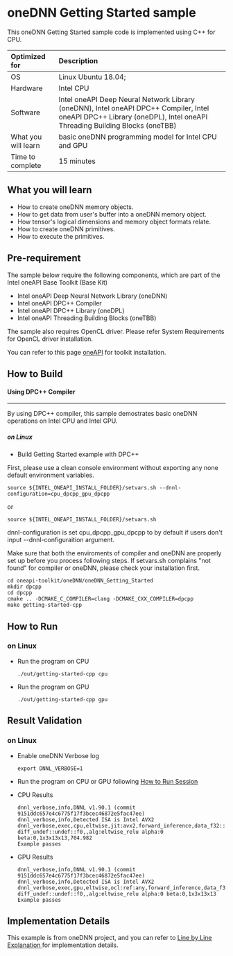 # oneDNN Getting Started sample
 This oneDNN Getting Started sample code is implemented using C++ for CPU. 

| Optimized for                       | Description
|:---                               |:---
| OS                                | Linux Ubuntu 18.04; 
| Hardware                          | Intel CPU
| Software                          | Intel oneAPI Deep Neural Network Library (oneDNN), Intel oneAPI DPC++ Compiler, Intel oneAPI DPC++ Library (oneDPL), Intel oneAPI Threading Building Blocks (oneTBB)
| What you will learn               | basic oneDNN programming model for Intel CPU and GPU
| Time to complete                  | 15 minutes



## What you will learn
* How to create oneDNN memory objects.
* How to get data from user's buffer into a oneDNN memory object.
* How tensor's logical dimensions and memory object formats relate.
* How to create oneDNN primitives.
* How to execute the primitives.

## Pre-requirement

The sample below require the following components, which are part of the Intel oneAPI Base Toolkit (Base Kit)

* Intel oneAPI Deep Neural Network Library (oneDNN)
* Intel oneAPI DPC++ Compiler
* Intel oneAPI DPC++ Library (oneDPL)
* Intel oneAPI Threading Building Blocks (oneTBB)

The sample also requires OpenCL driver. Please refer System Requirements for OpenCL driver installation.

You can refer to this page [oneAPI](https://software.intel.com/en-us/oneapi) for toolkit installation.


## How to Build  

#### Using DPC++ Compiler 

------

By using DPC++ compiler, this sample demostrates basic oneDNN operations on Intel CPU and Intel GPU.

##### on Linux  

- Build Getting Started example with DPC++  

 First, please use a clean console environment without exporting any none default environment variables.
```
source ${INTEL_ONEAPI_INSTALL_FOLDER}/setvars.sh --dnnl-configuration=cpu_dpcpp_gpu_dpcpp
```
or
```
source ${INTEL_ONEAPI_INSTALL_FOLDER}/setvars.sh
```
  dnnl-configuration is set cpu_dpcpp_gpu_dpcpp to by default if users don't input --dnnl-configuraition argument.
  
  Make sure that both the enviroments of compiler and oneDNN are properly set up before you process following steps.
  If setvars.sh complains "not found" for compiler or oneDNN, please check your installation first.
  
```   
cd oneapi-toolkit/oneDNN/oneDNN_Getting_Started
mkdir dpcpp
cd dpcpp
cmake .. -DCMAKE_C_COMPILER=clang -DCMAKE_CXX_COMPILER=dpcpp
make getting-started-cpp
```

## How to Run  

### on Linux  
- Run the program  on CPU
  ```
  ./out/getting-started-cpp cpu
  ```
- Run the program  on GPU
  ```
  ./out/getting-started-cpp gpu
  ```



## Result Validation 

### on Linux  

- Enable oneDNN Verbose log

  ```
  export DNNL_VERBOSE=1
  ```

- Run the program on CPU or GPU following [How to Run Session](#how-to-run)

- CPU Results
  ```
  dnnl_verbose,info,DNNL v1.90.1 (commit 9151ddc657e4c6775f17f3bcec46872e5fac47ee)
  dnnl_verbose,info,Detected ISA is Intel AVX2
  dnnl_verbose,exec,cpu,eltwise,jit:avx2,forward_inference,data_f32::blocked:acdb:f0 diff_undef::undef::f0,,alg:eltwise_relu alpha:0 beta:0,1x3x13x13,704.982
  Example passes
  ```

- GPU Results
  ```
  dnnl_verbose,info,DNNL v1.90.1 (commit 9151ddc657e4c6775f17f3bcec46872e5fac47ee)
  dnnl_verbose,info,Detected ISA is Intel AVX2
  dnnl_verbose,exec,gpu,eltwise,ocl:ref:any,forward_inference,data_f32::blocked:acdb:f0 diff_undef::undef::f0,,alg:eltwise_relu alpha:0 beta:0,1x3x13x13
  Example passes
  ```

## Implementation Details

  This example is from oneDNN project, and you can refer to [ Line by Line Explanation ](https://intel.github.io/mkl-dnn/getting_started_cpp.html) for implementation details. 
  
